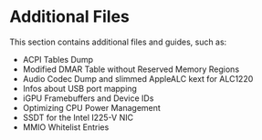 # Additional Files
This section contains additional files and guides, such as:

- ACPI Tables Dump
- Modified DMAR Table without Reserved Memory Regions
- Audio Codec Dump and slimmed AppleALC kext for ALC1220
- Infos about USB port mapping
- iGPU Framebuffers and Device IDs
- Optimizing CPU Power Management
- SSDT for the Intel I225-V NIC
- MMIO Whitelist Entries